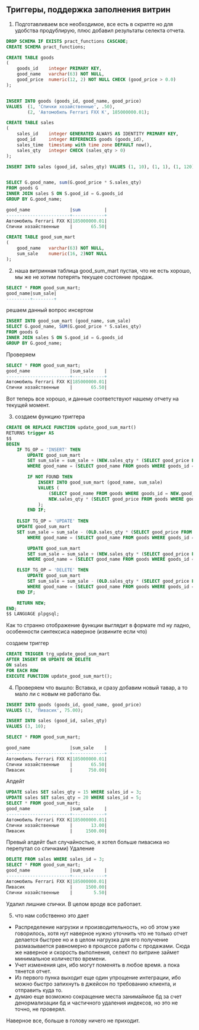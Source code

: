 ## Триггеры, поддержка заполнения витрин

1) Подготавливаем все необходимое, все есть в скрипте но для удобства продублирую, плюс добавил результаты селекта отчета.

```sql
DROP SCHEMA IF EXISTS pract_functions CASCADE;
CREATE SCHEMA pract_functions;

CREATE TABLE goods
(
    goods_id    integer PRIMARY KEY,
    good_name   varchar(63) NOT NULL,
    good_price  numeric(12, 2) NOT NULL CHECK (good_price > 0.0)
);


INSERT INTO goods (goods_id, good_name, good_price)
VALUES 	(1, 'Спички хозайственные', .50),
		(2, 'Автомобиль Ferrari FXX K', 185000000.01);

CREATE TABLE sales
(
    sales_id    integer GENERATED ALWAYS AS IDENTITY PRIMARY KEY,
    good_id     integer REFERENCES goods (goods_id),
    sales_time  timestamp with time zone DEFAULT now(),
    sales_qty   integer CHECK (sales_qty > 0)
);

INSERT INTO sales (good_id, sales_qty) VALUES (1, 10), (1, 1), (1, 120), (2, 1);


SELECT G.good_name, sum(G.good_price * S.sales_qty)
FROM goods G
INNER JOIN sales S ON S.good_id = G.goods_id
GROUP BY G.good_name;

good_name               |sum         |
------------------------+------------+
Автомобиль Ferrari FXX K|185000000.01|
Спички хозайственные    |       65.50|

CREATE TABLE good_sum_mart
(
	good_name   varchar(63) NOT NULL,
	sum_sale	numeric(16, 2)NOT NULL
);
```
2) наша витринная таблица good_sum_mart пустая, что не есть хорошо, мы же не хотим потерять текущее состояние продаж.

```sql 
SELECT * FROM good_sum_mart;
good_name|sum_sale|
---------+--------+
```
решаем данный вопрос инсертом
```sql 
INSERT INTO good_sum_mart (good_name, sum_sale)
SELECT G.good_name, SUM(G.good_price * S.sales_qty)
FROM goods G
INNER JOIN sales S ON S.good_id = G.goods_id
GROUP BY G.good_name;
```
Проверяем 
```sql 
SELECT * FROM good_sum_mart;
good_name               |sum_sale    |
------------------------+------------+
Автомобиль Ferrari FXX K|185000000.01|
Спички хозайственные    |       65.50|
```
Вот теперь все хорошо, и данные соответствуют нашему отчету на текущей момент.

3) создаем функцию триггера

```sql 
CREATE OR REPLACE FUNCTION update_good_sum_mart() 
RETURNS trigger AS 
$$
BEGIN
    IF TG_OP = 'INSERT' THEN
        UPDATE good_sum_mart
        SET sum_sale = sum_sale + (NEW.sales_qty * (SELECT good_price FROM goods WHERE goods_id = NEW.good_id))
        WHERE good_name = (SELECT good_name FROM goods WHERE goods_id = NEW.good_id);

        IF NOT FOUND THEN
            INSERT INTO good_sum_mart (good_name, sum_sale)
            VALUES (
                (SELECT good_name FROM goods WHERE goods_id = NEW.good_id),
                NEW.sales_qty * (SELECT good_price FROM goods WHERE goods_id = NEW.good_id)
            );
        END IF;
   
    ELSIF TG_OP = 'UPDATE' THEN
    UPDATE good_sum_mart
    SET sum_sale = sum_sale - (OLD.sales_qty * (SELECT good_price FROM goods WHERE goods_id = OLD.good_id))
        WHERE good_name = (SELECT good_name FROM goods WHERE goods_id = OLD.good_id);

        UPDATE good_sum_mart
        SET sum_sale = sum_sale + (NEW.sales_qty * (SELECT good_price FROM goods WHERE goods_id = NEW.good_id))
        WHERE good_name = (SELECT good_name FROM goods WHERE goods_id = NEW.good_id);

    ELSIF TG_OP = 'DELETE' THEN
        UPDATE good_sum_mart
        SET sum_sale = sum_sale - (OLD.sales_qty * (SELECT good_price FROM goods WHERE goods_id = OLD.good_id))
        WHERE good_name = (SELECT good_name FROM goods WHERE goods_id = OLD.good_id);
    END IF;

    RETURN NEW;
END;
$$ LANGUAGE plpgsql;
```
Как то странно отображение функции выглядит в формате md ну ладно, особенности синтексиса наверное (извините если что)

создаем триггер

```sql 
CREATE TRIGGER trg_update_good_sum_mart
AFTER INSERT OR UPDATE OR DELETE
ON sales
FOR EACH ROW
EXECUTE FUNCTION update_good_sum_mart();
```
4) Проверяем что вышло:
Вставка, и сразу добавим новый тавар, а то мало ли с новым не работало бы.
```sql
INSERT INTO goods (goods_id, good_name, good_price) 
VALUES (3, 'Пивасик', 75.00);

INSERT INTO sales (good_id, sales_qty) 
VALUES (3, 10);

SELECT * FROM good_sum_mart;

good_name               |sum_sale    |
------------------------+------------+
Автомобиль Ferrari FXX K|185000000.01|
Спички хозайственные    |       65.50|
Пивасик                 |      750.00|
```
Апдейт 
```sql
UPDATE sales SET sales_qty = 15 WHERE sales_id = 3;
UPDATE sales SET sales_qty = 20 WHERE sales_id = 5;
SELECT * FROM good_sum_mart;
good_name               |sum_sale    |
------------------------+------------+
Автомобиль Ferrari FXX K|185000000.01|
Спички хозайственные    |       13.00|
Пивасик                 |     1500.00|
```
Превый апдейт был случайностью, я хотел больше пивасика но перепутал со спичками) 
Удаление 

```sql 
DELETE FROM sales WHERE sales_id = 3;
SELECT * FROM good_sum_mart;
good_name               |sum_sale    |
------------------------+------------+
Автомобиль Ferrari FXX K|185000000.01|
Пивасик                 |     1500.00|
Спички хозайственные    |        5.50|
```
Удалил лишние спички.
В целом вроде все работает.

5) что нам собственно это дает

- Распределение нагрузки  и производительность, но об этом уже говорилось, хотя нут наверное нужно уточнить что не только отчет делается быстрее но и в целом нагрузка для его получение размазывается равномерно в процессе работы с продажами. Сюда же наверное и скорость выполнения, селект по витрине займет минимальное количество времени. 
- Учет изменения цен, ибо могут поменять в любое время. а пока тянется отчет.
- Из первого пунка выходит еще один упрощение интеграции, ибо можно быстро запихнуть в джейсон по требованию клиента, и отправить куда то.
- думаю еще возможно сокращение места занимаймое бд за счет денормализации бд и частичного удаления индексов, но это не точно, не проверял.
  
Наверное все, больше в голову ничего не приходит.
